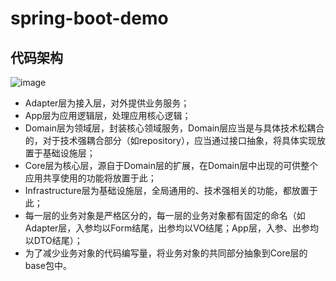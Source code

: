# spring-boot-demo

## 代码架构

![image](https://github.com/burgeon-0/spring-boot-demo/blob/master/assets/architecture.png)

- Adapter层为接入层，对外提供业务服务；
- App层为应用逻辑层，处理应用核心逻辑；
- Domain层为领域层，封装核心领域服务，Domain层应当是与具体技术松耦合的，对于技术强耦合部分（如repository），应当通过接口抽象，将具体实现放置于基础设施层；
- Core层为核心层，源自于Domain层的扩展，在Domain层中出现的可供整个应用共享使用的功能将放置于此；
- Infrastructure层为基础设施层，全局通用的、技术强相关的功能，都放置于此；
- 每一层的业务对象是严格区分的，每一层的业务对象都有固定的命名（如Adapter层，入参均以Form结尾，出参均以VO结尾；App层，入参、出参均以DTO结尾）；
- 为了减少业务对象的代码编写量，将业务对象的共同部分抽象到Core层的base包中。